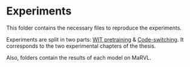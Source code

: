 # Experiments

This folder contains the necessary files to reproduce the experiments.

Experiments are split in two parts: [WIT pretraining](wit_pretraining) & [Code-switching](code_switching). It corresponds to the two experimental chapters of the thesis.

Also, folders contain the results of each model on MaRVL.
